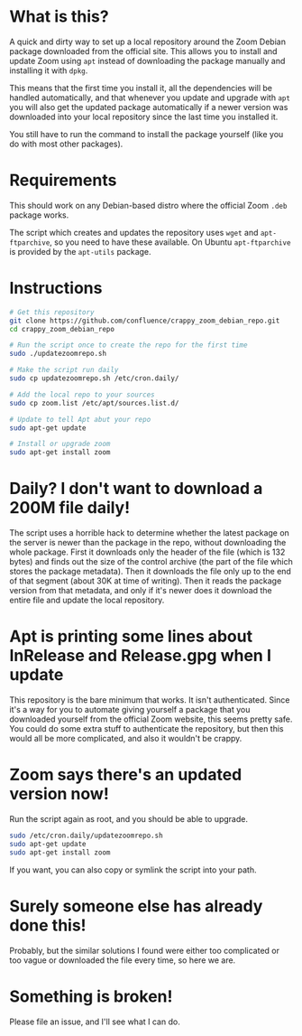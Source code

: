 # What is this?

A quick and dirty way to set up a local repository around the Zoom Debian package downloaded from the official site. This allows you to install and update Zoom using `apt` instead of downloading the package manually and installing it with `dpkg`.

This means that the first time you install it, all the dependencies will be handled automatically, and that whenever you update and upgrade with `apt` you will also get the updated package automatically if a newer version was downloaded into your local repository since the last time you installed it.

You still have to run the command to install the package yourself (like you do with most other packages).

# Requirements

This should work on any Debian-based distro where the official Zoom `.deb` package works.

The script which creates and updates the repository uses `wget` and `apt-ftparchive`, so you need to have these available. On Ubuntu `apt-ftparchive` is provided by the `apt-utils` package.

# Instructions

```bash
# Get this repository
git clone https://github.com/confluence/crappy_zoom_debian_repo.git
cd crappy_zoom_debian_repo

# Run the script once to create the repo for the first time
sudo ./updatezoomrepo.sh

# Make the script run daily
sudo cp updatezoomrepo.sh /etc/cron.daily/

# Add the local repo to your sources
sudo cp zoom.list /etc/apt/sources.list.d/

# Update to tell Apt abut your repo
sudo apt-get update

# Install or upgrade zoom
sudo apt-get install zoom
```

# Daily? I don't want to download a 200M file daily!

The script uses a horrible hack to determine whether the latest package on the server is newer than the package in the repo, without downloading the whole package. First it downloads only the header of the file (which is 132 bytes) and finds out the size of the control archive (the part of the file which stores the package metadata). Then it downloads the file only up to the end of that segment (about 30K at time of writing). Then it reads the package version from that metadata, and only if it's newer does it download the entire file and update the local repository.

# Apt is printing some lines about InRelease and Release.gpg when I update

This repository is the bare minimum that works. It isn't authenticated. Since it's a way for you to automate giving yourself a package that you downloaded yourself from the official Zoom website, this seems pretty safe. You could do some extra stuff to authenticate the repository, but then this would all be more complicated, and also it wouldn't be crappy.

# Zoom says there's an updated version now!

Run the script again as root, and you should be able to upgrade.

```bash
sudo /etc/cron.daily/updatezoomrepo.sh
sudo apt-get update
sudo apt-get install zoom
```

If you want, you can also copy or symlink the script into your path.

# Surely someone else has already done this!

Probably, but the similar solutions I found were either too complicated or too vague or downloaded the file every time, so here we are.

# Something is broken!

Please file an issue, and I'll see what I can do.
